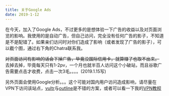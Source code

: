 ```yaml
---
title: 关于Google Ads
date: 2019-1-12
---
```

在今天，加入了Google Ads，不过更多的是想体验一下广告的收益以及对页面浏览的影响。我使用的是自动广告，但自己访问，完全没有任何广告的影子，不知道是不是配错了。如果亲们访问时对你们造成了影响（或者发现了广告的影子），可以截个图，通过右下角的Chatra联系我。  

~~对页面访问有影响的话会下掉广告，毕竟没国际信用卡，就算赚了也取不出来。~~  
去掉去掉，毕竟每天只有1-2pv，一个月也就半百人访问这个小破站，而且谷歌广告需要点击才收费，点击一次3毛。。。。(2019.1.15写)

另外页面会使用Google分析。。。这个可能对国内用户访问造成影响，请尽量在VPN下访问该站点，[vultr](https://www.vultr.com/)与[outline](https://getoutline.org/zh-CN/home)是不错的方案，或者可以看一下我的[VPN教程](/more/vpn)